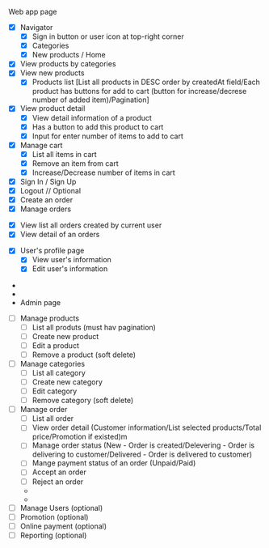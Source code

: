 Web app page
 - [x] Navigator
    + [x] Sign in button or user icon at top-right corner
    + [x] Categories
    + [x] New products / Home
 - [x] View products by categories
 - [x] View new products
   + [x] Products list [List all products in DESC order by createdAt field/Each product has buttons for add to cart (button for increase/decrese number of added item)/Pagination]
 - [x] View product detail
   + [x] View detail information of a product
   + [x] Has a button to add this product to cart
   + [x] Input for enter number of items to add to cart
 - [x] Manage cart
   + [x] List all items in cart
   + [x] Remove an item from cart
   + [x] Increase/Decrease number of items in cart
 - [x] Sign In / Sign Up
 - [x] Logout 
 // Optional
 - [x] Create an order
 - [x] Manage orders
  + [x] View list all orders created by current user
  + [x] View detail of an orders
 - [x] User's profile page
   + [x] View user's information
   + [x] Edit user's information
- 
- 
- Admin page
 - [ ] Manage products
    + [ ] List all produts (must hav pagination) 
    + [ ] Create new product
    + [ ] Edit a product
    + [ ] Remove a product (soft delete)
 - [ ] Manage categories
    + [ ] List all category
    + [ ] Create new category 
    + [ ] Edit category
    + [ ] Remove category (soft delete)
 - [ ] Manage order
    + [ ] List all order
    + [ ] View order detail (Customer information/List selected products/Total price/Promotion if existed)m
    + [ ] Manage order status (New - Order is created/Delevering - Order is delivering to customer/Delivered - Order is delivered to customer)
    + [ ] Mange payment status of an order (Unpaid/Paid)
    + [ ] Accept an order
    + [ ] Reject an order
   - 
   - 
 - [ ] Manage Users (optional)
 - [ ] Promotion (optional)
 - [ ] Online payment (optional)
 - [ ] Reporting (optional)